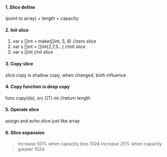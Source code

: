 #### 1. Slice define
(point to array) + length + capacity

#### 2. Init slice
1. var s []int = make([]int, 5, 8) //zero slice
2. var s []int = []int{2,7,5...} //init slice
3. var s []int //nil slice

#### 3. Copy slice
slice copy is shallow copy, when changed, both influence

#### 4. Copy function is deep copy
  func copy(dst, src []T) int //return length

#### 5. Operate slice
assign and echo slice just like array

#### 6. Slice expansion
> increase 50% when capacity less 1024
> increase 25% when capacity greater 1024
